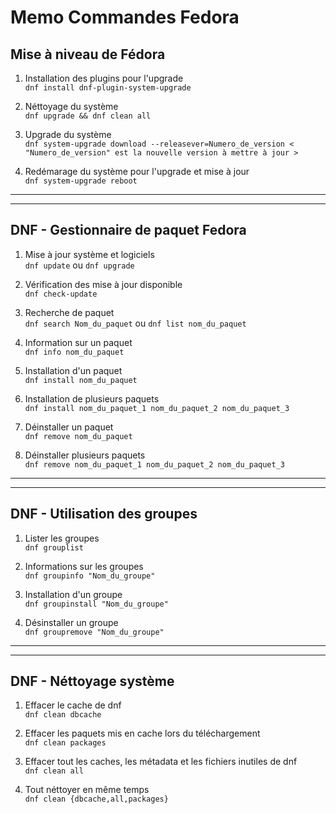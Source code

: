 # Memo Commandes Fedora  
## Mise à niveau de Fédora  
1. Installation des plugins pour l'upgrade  
    `dnf install dnf-plugin-system-upgrade` 

2. Néttoyage du système  
    `dnf upgrade && dnf clean all`  

3. Upgrade du système  
    `dnf system-upgrade download --releasever=Numero_de_version < "Numero_de_version" est la nouvelle version à mettre à jour >`  

4. Redémarage du système pour l'upgrade et mise à jour  
    `dnf system-upgrade reboot`  
---
---
## DNF - Gestionnaire de paquet Fedora  
1. Mise à jour système et logiciels  
    `dnf update` ou `dnf upgrade`  

2. Vérification des mise à jour disponible  
    `dnf check-update`

3. Recherche de paquet  
`dnf search Nom_du_paquet` ou `dnf list nom_du_paquet`  

4. Information sur un paquet  
    `dnf info nom_du_paquet`  

5. Installation d'un paquet  
    `dnf install nom_du_paquet`
    
6. Installation de plusieurs paquets  
    `dnf install nom_du_paquet_1 nom_du_paquet_2 nom_du_paquet_3`  

7. Déinstaller un paquet  
    `dnf remove nom_du_paquet`  

6. Déinstaller plusieurs paquets  
    `dnf remove nom_du_paquet_1 nom_du_paquet_2 nom_du_paquet_3`  
---
---
## DNF - Utilisation des groupes  
1. Lister les groupes  
    `dnf grouplist`  

2. Informations sur les groupes  
    `dnf groupinfo "Nom_du_groupe"`  

3. Installation d'un groupe  
    `dnf groupinstall "Nom_du_groupe"`  

4. Désinstaller un groupe  
    `dnf groupremove "Nom_du_groupe"`  
---
---
## DNF - Néttoyage système  
1. Effacer le cache de dnf   
    `dnf clean dbcache`  

2. Effacer les paquets mis en cache lors du téléchargement  
    `dnf clean packages`  

3. Effacer tout les caches, les métadata et les fichiers inutiles de dnf   
    `dnf clean all`

4. Tout néttoyer en même temps  
    `dnf clean {dbcache,all,packages}`
